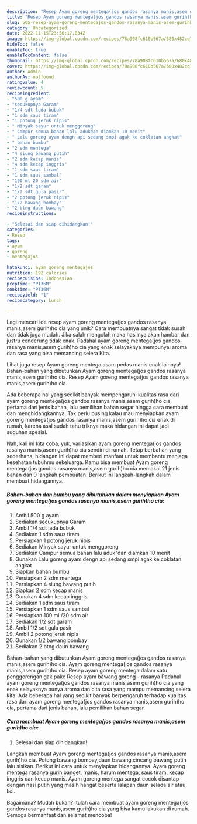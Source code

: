 ```yaml
---
description: "Resep Ayam goreng mentega(jos gandos rasanya manis,asem gurih)ho cia yang Mantap"
title: "Resep Ayam goreng mentega(jos gandos rasanya manis,asem gurih)ho cia yang Mantap"
slug: 505-resep-ayam-goreng-mentegajos-gandos-rasanya-manis-asem-gurihho-cia-yang-mantap
category: Uncategorized
date: 2022-11-15T23:56:17.034Z
image: https://img-global.cpcdn.com/recipes/78a908fc610b567a/680x482cq70/ayam-goreng-mentegajos-gandos-rasanya-manisasem-gurihho-cia-foto-resep-utama.jpg
hideToc: false
enableToc: true
enableTocContent: false
thumbnail: https://img-global.cpcdn.com/recipes/78a908fc610b567a/680x482cq70/ayam-goreng-mentegajos-gandos-rasanya-manisasem-gurihho-cia-foto-resep-utama.jpg
cover: https://img-global.cpcdn.com/recipes/78a908fc610b567a/680x482cq70/ayam-goreng-mentegajos-gandos-rasanya-manisasem-gurihho-cia-foto-resep-utama.jpg
author: Admin
authorAv: notfound
ratingvalue: 4
reviewcount: 5
recipeingredient:
- "500 g ayam"
- "secukupnya Garam"
- "1/4 sdt lada bubuk"
- "1 sdm saus tiram"
- "1 potong jeruk nipis"
- " Minyak sayur untuk menggoreng"
- " Campur semua bahan lalu adukdan diamkan 10 menit"
- " Lalu goreng ayam dengn api sedang smpi agak ke coklatan angkat"
- " bahan bumbu"
- "2 sdm mentega"
- "4 siung bawang putih"
- "2 sdm kecap manis"
- "4 sdm kecap inggris"
- "1 sdm saus tiram"
- "1 sdm saus sambal"
- "100 ml 20 sdm air"
- "1/2 sdt garam"
- "1/2 sdt gula pasir"
- "2 potong jeruk nipis"
- "1/2 bawang bombay"
- "2 btng daun bawang"
recipeinstructions:

- "Selesai dan siap dihidangkan!"
categories:
- Resep
tags:
- ayam
- goreng
- mentegajos

katakunci: ayam goreng mentegajos 
nutrition: 192 calories
recipecuisine: Indonesian
preptime: "PT36M"
cooktime: "PT36M"
recipeyield: "1"
recipecategory: Lunch

---
```





Lagi mencari ide resep ayam goreng mentega(jos gandos rasanya manis,asem gurih)ho cia yang unik? Cara membuatnya sangat tidak susah dan tidak juga mudah. Jika salah mengolah maka hasilnya akan hambar dan justru cenderung tidak enak. Padahal ayam goreng mentega(jos gandos rasanya manis,asem gurih)ho cia yang enak selayaknya mempunyai aroma dan rasa yang bisa memancing selera Kita.





Lihat juga resep Ayam goreng mentega asam pedas manis enak lainnya! Bahan-bahan yang dibutuhkan Ayam goreng mentega(jos gandos rasanya manis,asem gurih)ho cia. Resep Ayam goreng mentega(jos gandos rasanya manis,asem gurih)ho cia.

Ada beberapa hal yang sedikit banyak mempengaruhi kualitas rasa dari ayam goreng mentega(jos gandos rasanya manis,asem gurih)ho cia, pertama dari jenis bahan, lalu pemilihan bahan segar hingga cara membuat dan menghidangkannya. Tak perlu pusing kalau mau menyiapkan ayam goreng mentega(jos gandos rasanya manis,asem gurih)ho cia enak di rumah, karena asal sudah tahu triknya maka hidangan ini dapat jadi suguhan spesial.






Nah, kali ini kita coba, yuk, variasikan ayam goreng mentega(jos gandos rasanya manis,asem gurih)ho cia sendiri di rumah. Tetap berbahan yang sederhana, hidangan ini dapat memberi manfaat untuk membantu menjaga kesehatan tubuhmu sekeluarga. Kamu bisa membuat Ayam goreng mentega(jos gandos rasanya manis,asem gurih)ho cia memakai 21 jenis bahan dan 0 langkah pembuatan. Berikut ini langkah-langkah dalam membuat hidangannya.

<!--inarticleads1-->

##### Bahan-bahan dan bumbu yang dibutuhkan dalam menyiapkan Ayam goreng mentega(jos gandos rasanya manis,asem gurih)ho cia:

1. Ambil 500 g ayam
1. Sediakan secukupnya Garam
1. Ambil 1/4 sdt lada bubuk
1. Sediakan 1 sdm saus tiram
1. Persiapkan 1 potong jeruk nipis
1. Sediakan  Minyak sayur untuk menggoreng
1. Sediakan  Campur semua bahan lalu aduk&#34;dan diamkan 10 menit
1. Gunakan  Lalu goreng ayam dengn api sedang smpi agak ke coklatan angkat
1. Siapkan  bahan bumbu
1. Persiapkan 2 sdm mentega
1. Persiapkan 4 siung bawang putih
1. Siapkan 2 sdm kecap manis
1. Gunakan 4 sdm kecap inggris
1. Sediakan 1 sdm saus tiram
1. Persiapkan 1 sdm saus sambal
1. Persiapkan 100 ml /20 sdm air
1. Sediakan 1/2 sdt garam
1. Ambil 1/2 sdt gula pasir
1. Ambil 2 potong jeruk nipis
1. Gunakan 1/2 bawang bombay
1. Sediakan 2 btng daun bawang


Bahan-bahan yang dibutuhkan Ayam goreng mentega(jos gandos rasanya manis,asem gurih)ho cia. Ayam goreng mentega(jos gandos rasanya manis,asem gurih)ho cia. Resep ayam goreng mentega dalam satu penggorengan gak pake Resep ayam bawang goreng - rasanya Padahal ayam goreng mentega(jos gandos rasanya manis,asem gurih)ho cia yang enak selayaknya punya aroma dan cita rasa yang mampu memancing selera kita. Ada beberapa hal yang sedikit banyak berpengaruh terhadap kualitas rasa dari ayam goreng mentega(jos gandos rasanya manis,asem gurih)ho cia, pertama dari jenis bahan, lalu pemilihan bahan segar. 

<!--inarticleads2-->

##### Cara membuat Ayam goreng mentega(jos gandos rasanya manis,asem gurih)ho cia:


1. Selesai dan siap dihidangkan!

Langkah membuat Ayam goreng mentega(jos gandos rasanya manis,asem gurih)ho cia. Potong bawang bombay,daun bawang,cincang bawang putih lalu sisikan. Berikut ini cara untuk menyiapkan hidangannya. Ayam goreng mentega rasanya gurih banget, manis, harum mentega, saus tiram, kecap inggris dan kecap manis. Ayam goreng mentega sangat cocok disantap dengan nasi putih yang masih hangat beserta lalapan daun selada air atau kol. 

Bagaimana? Mudah bukan? Itulah cara membuat ayam goreng mentega(jos gandos rasanya manis,asem gurih)ho cia yang bisa kamu lakukan di rumah. Semoga bermanfaat dan selamat mencoba!
